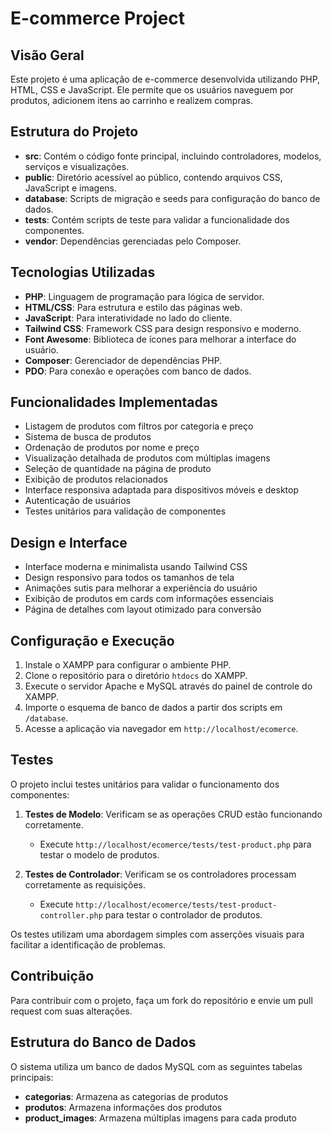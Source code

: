 # E-commerce Project

## Visão Geral
Este projeto é uma aplicação de e-commerce desenvolvida utilizando PHP, HTML, CSS e JavaScript. Ele permite que os usuários naveguem por produtos, adicionem itens ao carrinho e realizem compras.

## Estrutura do Projeto
- **src**: Contém o código fonte principal, incluindo controladores, modelos, serviços e visualizações.
- **public**: Diretório acessível ao público, contendo arquivos CSS, JavaScript e imagens.
- **database**: Scripts de migração e seeds para configuração do banco de dados.
- **tests**: Contém scripts de teste para validar a funcionalidade dos componentes.
- **vendor**: Dependências gerenciadas pelo Composer.

## Tecnologias Utilizadas
- **PHP**: Linguagem de programação para lógica de servidor.
- **HTML/CSS**: Para estrutura e estilo das páginas web.
- **JavaScript**: Para interatividade no lado do cliente.
- **Tailwind CSS**: Framework CSS para design responsivo e moderno.
- **Font Awesome**: Biblioteca de ícones para melhorar a interface do usuário.
- **Composer**: Gerenciador de dependências PHP.
- **PDO**: Para conexão e operações com banco de dados.

## Funcionalidades Implementadas
- Listagem de produtos com filtros por categoria e preço
- Sistema de busca de produtos
- Ordenação de produtos por nome e preço
- Visualização detalhada de produtos com múltiplas imagens
- Seleção de quantidade na página de produto
- Exibição de produtos relacionados
- Interface responsiva adaptada para dispositivos móveis e desktop
- Autenticação de usuários
- Testes unitários para validação de componentes

## Design e Interface
- Interface moderna e minimalista usando Tailwind CSS
- Design responsivo para todos os tamanhos de tela
- Animações sutis para melhorar a experiência do usuário
- Exibição de produtos em cards com informações essenciais
- Página de detalhes com layout otimizado para conversão

## Configuração e Execução
1. Instale o XAMPP para configurar o ambiente PHP.
2. Clone o repositório para o diretório `htdocs` do XAMPP.
3. Execute o servidor Apache e MySQL através do painel de controle do XAMPP.
4. Importe o esquema de banco de dados a partir dos scripts em `/database`.
5. Acesse a aplicação via navegador em `http://localhost/ecomerce`.

## Testes
O projeto inclui testes unitários para validar o funcionamento dos componentes:

1. **Testes de Modelo**: Verificam se as operações CRUD estão funcionando corretamente.
   - Execute `http://localhost/ecomerce/tests/test-product.php` para testar o modelo de produtos.

2. **Testes de Controlador**: Verificam se os controladores processam corretamente as requisições.
   - Execute `http://localhost/ecomerce/tests/test-product-controller.php` para testar o controlador de produtos.

Os testes utilizam uma abordagem simples com asserções visuais para facilitar a identificação de problemas.

## Contribuição
Para contribuir com o projeto, faça um fork do repositório e envie um pull request com suas alterações.

## Estrutura do Banco de Dados
O sistema utiliza um banco de dados MySQL com as seguintes tabelas principais:
- **categorias**: Armazena as categorias de produtos
- **produtos**: Armazena informações dos produtos
- **product_images**: Armazena múltiplas imagens para cada produto